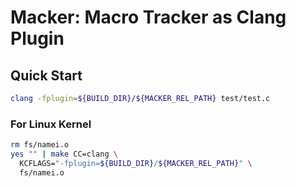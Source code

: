 # Macker: Macro Tracker as Clang Plugin

## Quick Start
```sh
clang -fplugin=${BUILD_DIR}/${MACKER_REL_PATH} test/test.c
```

### For Linux Kernel
```sh
rm fs/namei.o
yes "" | make CC=clang \
  KCFLAGS="-fplugin=${BUILD_DIR}/${MACKER_REL_PATH}" \
  fs/namei.o
```